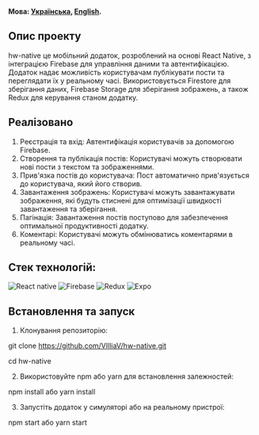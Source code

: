 **Мова: [Українська](README.md), [English](README.en.md).**

## Опис проекту

hw-native це мобільний додаток, розроблений на основі React Native, з інтеграцією Firebase для управління даними та
автентифікацією. Додаток надає можливість користувачам публікувати пости та переглядати їх у реальному часі.
Використовується Firestore для зберігання даних, Firebase Storage для зберігання зображень, а також Redux для керування
станом додатку.

## Реалізовано

1. Реєстрація та вхід: Автентифікація користувачів за допомогою Firebase.
2. Створення та публікація постів: Користувачі можуть створювати нові пости з текстом та зображеннями.
3. Прив'язка постів до користувача: Пост автоматично прив'язується до користувача, який його створив.
4. Завантаження зображень: Користувачі можуть завантажувати зображення, які будуть стиснені для оптимізації швидкості
   завантаження та зберігання.
5. Пагінація: Завантаження постів поступово для забезпечення оптимальної продуктивності додатку.
6. Коментарі: Користувачі можуть обмінюватись коментарями в реальному часі.

## Стек технологій:

![React native](https://img.shields.io/badge/react-%2361DAFB?style=for-the-badge&logo=React&logoColor=white)
![Firebase](https://img.shields.io/badge/firebase-%23DD2C00?style=for-the-badge&logo=firebase&logoColor=white)
![Redux](https://img.shields.io/badge/redux-%23764ABC?style=for-the-badge&logo=Redux&logoColor=white)
![Expo](https://img.shields.io/badge/expo-%23000020?style=for-the-badge&logo=Expo&logoColor=white)

## Встановлення та запуск

1. Клонування репозиторію:

git clone https://github.com/VIlliaV/hw-native.git

cd hw-native

2. Використовуйте npm або yarn для встановлення залежностей:

npm install або yarn install

3. Запустіть додаток у симуляторі або на реальному пристрої:

npm start або yarn start
